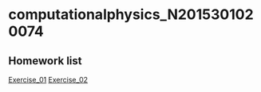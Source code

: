 # computationalphysics_N2015301020074
## Homework list
[Exercise_01](https://github.com/X-sc-fan/computationalphysics_N2015301020074/blob/master/print_my_name.py)
[Exercise_02](https://github.com/X-sc-fan/computationalphysics_N2015301020074/blob/master/moving.py)
